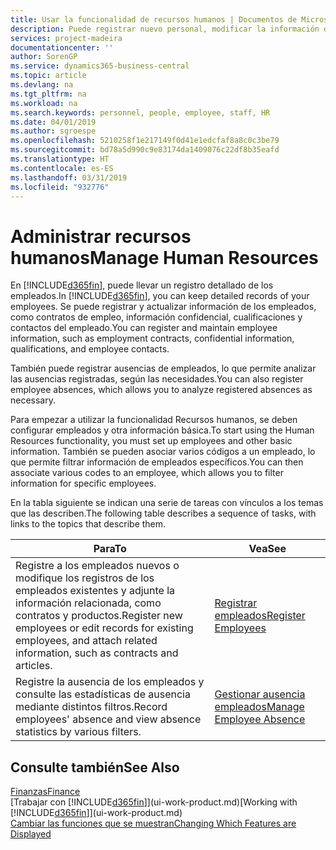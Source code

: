 ```yaml
---
title: Usar la funcionalidad de recursos humanos | Documentos de Microsoft
description: Puede registrar nuevo personal, modificar la información del personal existente y registrar y analizar las ausencias.
services: project-madeira
documentationcenter: ''
author: SorenGP
ms.service: dynamics365-business-central
ms.topic: article
ms.devlang: na
ms.tgt_pltfrm: na
ms.workload: na
ms.search.keywords: personnel, people, employee, staff, HR
ms.date: 04/01/2019
ms.author: sgroespe
ms.openlocfilehash: 5210258f1e217149f0d41e1edcfaf8a8c0c3be79
ms.sourcegitcommit: bd78a5d990c9e83174da1409076c22df8b35eafd
ms.translationtype: HT
ms.contentlocale: es-ES
ms.lasthandoff: 03/31/2019
ms.locfileid: "932776"
---
```

# <a name="manage-human-resources"></a><span data-ttu-id="1f525-103">Administrar recursos humanos</span><span class="sxs-lookup"><span data-stu-id="1f525-103">Manage Human Resources</span></span>
<span data-ttu-id="1f525-104">En [!INCLUDE[d365fin](includes/d365fin_md.md)], puede llevar un registro detallado de los empleados.</span><span class="sxs-lookup"><span data-stu-id="1f525-104">In [!INCLUDE[d365fin](includes/d365fin_md.md)], you can keep detailed records of your employees.</span></span> <span data-ttu-id="1f525-105">Se puede registrar y actualizar información de los empleados, como contratos de empleo, información confidencial, cualificaciones y contactos del empleado.</span><span class="sxs-lookup"><span data-stu-id="1f525-105">You can register and maintain employee information, such as employment contracts, confidential information, qualifications, and employee contacts.</span></span>

<span data-ttu-id="1f525-106">También puede registrar ausencias de empleados, lo que permite analizar las ausencias registradas, según las necesidades.</span><span class="sxs-lookup"><span data-stu-id="1f525-106">You can also register employee absences, which allows you to analyze registered absences as necessary.</span></span>

<span data-ttu-id="1f525-107">Para empezar a utilizar la funcionalidad Recursos humanos, se deben configurar empleados y otra información básica.</span><span class="sxs-lookup"><span data-stu-id="1f525-107">To start using the Human Resources functionality, you must set up employees and other basic information.</span></span> <span data-ttu-id="1f525-108">También se pueden asociar varios códigos a un empleado, lo que permite filtrar información de empleados específicos.</span><span class="sxs-lookup"><span data-stu-id="1f525-108">You can then associate various codes to an employee, which allows you to filter information for specific employees.</span></span>

<span data-ttu-id="1f525-109">En la tabla siguiente se indican una serie de tareas con vínculos a los temas que las describen.</span><span class="sxs-lookup"><span data-stu-id="1f525-109">The following table describes a sequence of tasks, with links to the topics that describe them.</span></span>

| <span data-ttu-id="1f525-110">Para</span><span class="sxs-lookup"><span data-stu-id="1f525-110">To</span></span> | <span data-ttu-id="1f525-111">Vea</span><span class="sxs-lookup"><span data-stu-id="1f525-111">See</span></span> |
| --- | --- |
| <span data-ttu-id="1f525-112">Registre a los empleados nuevos o modifique los registros de los empleados existentes y adjunte la información relacionada, como contratos y productos.</span><span class="sxs-lookup"><span data-stu-id="1f525-112">Register new employees or edit records for existing employees, and attach related information, such as contracts and articles.</span></span> |[<span data-ttu-id="1f525-113">Registrar empleados</span><span class="sxs-lookup"><span data-stu-id="1f525-113">Register Employees</span></span>](hr-how-register-employees.md) |
| <span data-ttu-id="1f525-114">Registre la ausencia de los empleados y consulte las estadísticas de ausencia mediante distintos filtros.</span><span class="sxs-lookup"><span data-stu-id="1f525-114">Record employees' absence and view absence statistics by various filters.</span></span> |[<span data-ttu-id="1f525-115">Gestionar ausencia empleados</span><span class="sxs-lookup"><span data-stu-id="1f525-115">Manage Employee Absence</span></span>](hr-how-manage-absence.md) |

## <a name="see-also"></a><span data-ttu-id="1f525-116">Consulte también</span><span class="sxs-lookup"><span data-stu-id="1f525-116">See Also</span></span>
[<span data-ttu-id="1f525-117">Finanzas</span><span class="sxs-lookup"><span data-stu-id="1f525-117">Finance</span></span>](finance.md)  
<span data-ttu-id="1f525-118">[Trabajar con [!INCLUDE[d365fin](includes/d365fin_md.md)]](ui-work-product.md)</span><span class="sxs-lookup"><span data-stu-id="1f525-118">[Working with [!INCLUDE[d365fin](includes/d365fin_md.md)]](ui-work-product.md)</span></span>  
[<span data-ttu-id="1f525-119">Cambiar las funciones que se muestran</span><span class="sxs-lookup"><span data-stu-id="1f525-119">Changing Which Features are Displayed</span></span>](ui-experiences.md)        
